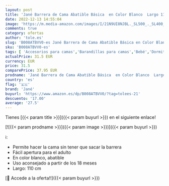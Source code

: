 ```yaml
---
layout: post
title: 'Jané Barrera de Cama Abatible Básica  en Color Blanco  Largo 110 cm  Compatible con Cama Convencional y Plegatín'
date: 2022-12-13 14:55:04
image: 'https://m.media-amazon.com/images/I/21N9UI8NJBL._SL500_._SL400_.jpg'
comments: true
category: ofertas
author: 'tole.es'
slug: 'B008ATBVV0-es Jané Barrera de Cama Abatible Básica en Color Blanco Largo...'
sku: 'B008ATBVV0-es'
tags: [ 'Accesorios para camas','Barandillas para camas','Bebé','Dormitorio','Ropa de cama','jané','🇪🇸', ]
actualPrice: 31.5 EUR
currency: EUR
price: 31.5
comparePrice: 37.95 EUR
prodname: 'Jané Barrera de Cama Abatible Básica  en Color Blanco  Largo 110 cm  Compatible con Cama Convencional y Plegatín'
country: 'es'
flag: '🇪🇸'
brand: 'Jané'
buyurl: 'https://www.amazon.es/dp/B008ATBVV0/?tag=tolees-21'
descuento: '17.00'
average: '27.5'
---
```


Tienes [{{< param title >}}]({{< param buyurl >}}) en el siguiente enlace!

[![{{< param prodname >}}]({{< param image >}})]({{< param buyurl >}})

ℹ️:

- Permite hacer la cama sin tener que sacar la barrera
- Fácil apertura para el adulto
- En color blanco, abatible
- Uso aconsejado a partir de los 18 meses
- Largo: 110 cm

[🛒 Accede a la oferta!!]({{< param buyurl >}})

